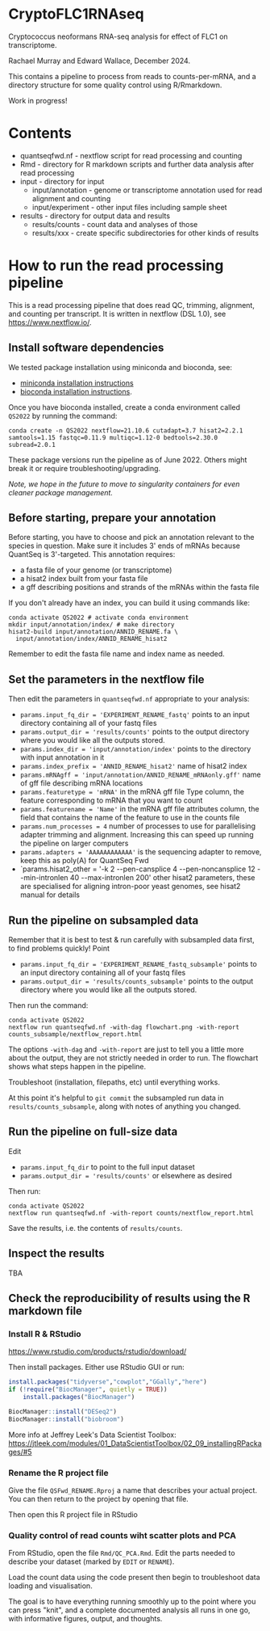 # CryptoFLC1RNAseq

Cryptococcus neoformans RNA-seq analysis for effect of FLC1 on transcriptome.

Rachael Murray and Edward Wallace, December 2024.

This contains a pipeline to process from reads to counts-per-mRNA, and a directory structure for some quality control using R/Rmarkdown.

Work in progress!


# Contents

- quantseqfwd.nf - nextflow script for read processing and counting
- Rmd - directory for R markdown scripts and further data analysis after read processing
- input - directory for input
  - input/annotation - genome or transcriptome annotation used for read alignment and counting
  - input/experiment - other input files including sample sheet
- results - directory for output data and results
    - results/counts - count data and analyses of those
    - results/xxx - create specific subdirectories for other kinds of results


# How to run the read processing pipeline

This is a read processing pipeline that does read QC, trimming, alignment, and counting per transcript.
It is written in nextflow (DSL 1.0), see https://www.nextflow.io/.

## Install software dependencies

We tested package installation using miniconda and bioconda, see:
- [miniconda installation instructions](https://docs.conda.io/en/latest/miniconda.html)
- [bioconda installation instructions](https://bioconda.github.io/user/install.html).

Once you have bioconda installed, create a conda environment called `QS2022` by running the command:

```
conda create -n QS2022 nextflow=21.10.6 cutadapt=3.7 hisat2=2.2.1 samtools=1.15 fastqc=0.11.9 multiqc=1.12-0 bedtools=2.30.0 subread=2.0.1
```

These package versions run the pipeline as of June 2022. Others might break it or require troubleshooting/upgrading.

_Note, we hope in the future to move to singularity containers for even cleaner package management._

## Before starting, prepare your annotation

Before starting, you have to choose and pick an annotation relevant to the species in question.  Make sure it includes 3' ends of mRNAs because QuantSeq is 3'-targeted. This annotation requires:

- a fasta file of your genome (or transcriptome)
- a hisat2 index built from your fasta file
- a gff describing positions and strands of the mRNAs within the fasta file

If you don't already have an index, you can build it using commands like:

```{bash }
conda activate QS2022 # activate conda environment
mkdir input/annotation/index/ # make directory
hisat2-build input/annotation/ANNID_RENAME.fa \
  input/annotation/index/ANNID_RENAME_hisat2
```

Remember to edit the fasta file name and index name as needed.


## Set the parameters in the nextflow file

Then edit the parameters in `quantseqfwd.nf` appropriate to your analysis:

- `params.input_fq_dir = 'EXPERIMENT_RENAME_fastq'` points to an input directory containing all of your fastq files 
- `params.output_dir = 'results/counts'` points to the output directory where you would like all the outputs stored.
- `params.index_dir = 'input/annotation/index'` points to the directory with input annotation in it
- `params.index_prefix = 'ANNID_RENAME_hisat2'` name of hisat2 index
- `params.mRNAgff = 'input/annotation/ANNID_RENAME_mRNAonly.gff'` name of gff file describing mRNA locations
- `params.featuretype = 'mRNA'` in the mRNA gff file Type column, the feature corresponding to mRNA that you want to count
- `params.featurename = 'Name'` in the mRNA gff file attributes column, the field that contains the name of the feature to use in the counts file
- `params.num_processes = 4` number of processes to use for parallelising adapter trimming and alignment. Increasing this can speed up running the pipeline on larger computers
- `params.adapters = 'AAAAAAAAAAAA'` is the sequencing adapter to remove, keep this as poly(A) for QuantSeq Fwd
- `params.hisat2_other = '-k 2 --pen-cansplice 4 --pen-noncansplice 12 --min-intronlen 40  --max-intronlen 200' other hisat2 parameters, these are specialised for aligning intron-poor yeast genomes, see hisat2 manual for details


## Run the pipeline on subsampled data

Remember that it is best to test & run carefully with subsampled data first, to find problems quickly!
Point 

- `params.input_fq_dir = 'EXPERIMENT_RENAME_fastq_subsample'` points to an input directory containing all of your fastq files 
- `params.output_dir = 'results/counts_subsample'` points to the output directory where you would like all the outputs stored.

Then run the command:

```{bash }
conda activate QS2022 
nextflow run quantseqfwd.nf -with-dag flowchart.png -with-report counts_subsample/nextflow_report.html
```

The options `-with-dag` and `-with-report` are just to tell you a little more about the output, they are not strictly needed in order to run.
The flowchart shows what steps happen in the pipeline.

Troubleshoot (installation, filepaths, etc) until everything works.

At this point it's helpful to `git commit` the subsampled run data in `results/counts_subsample`, along with notes of anything you changed.


## Run the pipeline on full-size data

Edit
-  `params.input_fq_dir`  to point to the full input dataset
-  `params.output_dir = 'results/counts'` or elsewhere as desired

Then run:

```{bash }
conda activate QS2022 
nextflow run quantseqfwd.nf -with-report counts/nextflow_report.html
```

Save the results, i.e. the contents of `results/counts`.


## Inspect the results

TBA


## Check the reproducibility of results using the R markdown file

### Install R & RStudio

https://www.rstudio.com/products/rstudio/download/

Then install packages. Either use RStudio GUI or run:

```r
install.packages("tidyverse","cowplot","GGally","here")
if (!require("BiocManager", quietly = TRUE))
    install.packages("BiocManager")

BiocManager::install("DESeq2")
BiocManager::install("biobroom")
```

More info at Jeffrey Leek's Data Scientist Toolbox:
https://jtleek.com/modules/01_DataScientistToolbox/02_09_installingRPackages/#5

### Rename the R project file

Give the file `QSFwd_RENAME.Rproj` a name that describes your actual project.
You can then return to the project by opening that file.

Then open this R project file in RStudio

### Quality control of read counts wiht scatter plots and PCA

From RStudio, open the file `Rmd/QC_PCA.Rmd`.
Edit the parts needed to describe your dataset (marked by `EDIT` or `RENAME`).

Load the count data using the code present then begin to troubleshoot data loading and visualisation.

The goal is to have everything running smoothly up to the point where you can press "knit", and a complete documented analysis all runs in one go, with informative figures, output, and thoughts.

